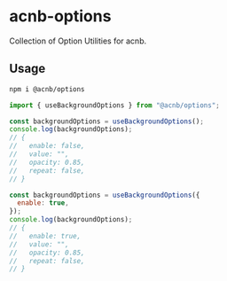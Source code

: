 # acnb-options

Collection of Option Utilities for acnb.

## Usage

```bash
npm i @acnb/options
```

```js
import { useBackgroundOptions } from "@acnb/options";

const backgroundOptions = useBackgroundOptions();
console.log(backgroundOptions);
// {
//   enable: false,
//   value: "",
//   opacity: 0.85,
//   repeat: false,
// }
```

```js
const backgroundOptions = useBackgroundOptions({
  enable: true,
});
console.log(backgroundOptions);
// {
//   enable: true,
//   value: "",
//   opacity: 0.85,
//   repeat: false,
// }
```
